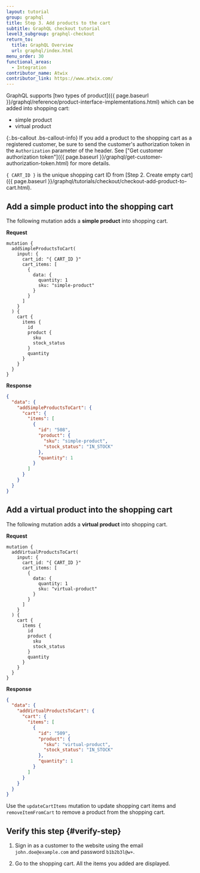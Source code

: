 ```yaml
---
layout: tutorial
group: graphql
title: Step 3. Add products to the cart
subtitle: GraphQL checkout tutorial
level3_subgroup: graphql-checkout
return_to:
  title: GraphQL Overview
  url: graphql/index.html
menu_order: 30
functional_areas:
  - Integration
contributor_name: Atwix
contributor_link: https://www.atwix.com/
---
```


GraphQL supports [two types of product]({{ page.baseurl }}/graphql/reference/product-interface-implementations.html) which can be added into shopping cart:
 
 * simple product
 * virtual product

{:.bs-callout .bs-callout-info}
If you add a product to the shopping cart as a registered customer, be sure to send the customer's authorization token in the `Authorization` parameter of the header. See ["Get customer authorization token"]({{ page.baseurl }}/graphql/get-customer-authorization-token.html) for more details.

`{ CART_ID }` is the unique shopping cart ID from [Step 2. Create empty cart]({{ page.baseurl }}/graphql/tutorials/checkout/checkout-add-product-to-cart.html).

## Add a simple product into the shopping cart

The following mutation adds a **simple product** into shopping cart.

**Request**

```text
mutation {  
  addSimpleProductsToCart(
    input: {
      cart_id: "{ CART_ID }"
      cart_items: [
        {
          data: {
            quantity: 1
            sku: "simple-product"
          }
        }
      ]
    }
  ) {
    cart {
      items {
        id
        product {
          sku
          stock_status
        }
        quantity
      }
    }
  }
}
```

**Response**

```json
{
  "data": {
    "addSimpleProductsToCart": {
      "cart": {
        "items": [
          {
            "id": "508",
            "product": {
              "sku": "simple-product",
              "stock_status": "IN_STOCK"
            },
            "quantity": 1
          }
        ]
      }
    }
  }
}
```

## Add a virtual product into the shopping cart

The following mutation adds a **virtual product** into shopping cart.

**Request**

```text
mutation {  
  addVirtualProductsToCart(
    input: {
      cart_id: "{ CART_ID }"
      cart_items: [
        {
          data: {
            quantity: 1
            sku: "virtual-product"
          }
        }
      ]
    }
  ) {
    cart {
      items {
        id
        product {
          sku
          stock_status
        }
        quantity
      }
    }
  }
}
```

**Response**

```json
{
  "data": {
    "addVirtualProductsToCart": {
      "cart": {
        "items": [
          {
            "id": "509",
            "product": {
              "sku": "virtual-product",
              "stock_status": "IN_STOCK"
            },
            "quantity": 1
          }
        ]
      }
    }
  }
}
```

Use the `updateCartItems` mutation to update shopping cart items and `removeItemFromCart` to remove a product from the shopping cart.

## Verify this step {#verify-step}

1. Sign in as a customer to the website using the email `john.doe@example.com` and password `b1b2b3l@w+`.

2. Go to the shopping cart. All the items you added are displayed.
